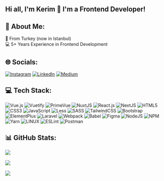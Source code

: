 ## Hi all, I'm Kerim 👋 I'm a Frontend Developer!

## 💫 About Me:
📍 From Turkey (now in Istanbul)
<br>
💻 5+ Years Experience in Frontend Development


## 🌐 Socials:
[![Instagram](https://img.shields.io/badge/Instagram-%23E4405F.svg?logo=Instagram&logoColor=white)](https://instagram.com/_bearim_) 
[![LinkedIn](https://img.shields.io/badge/LinkedIn-%230077B5.svg?logo=linkedin&logoColor=white)](https://www.linkedin.com/in/kerim-kuscu/)
[![Medium](https://img.shields.io/badge/Medium-000?logo=medium&logoColor=white)](https://medium.com/@kerimkuscu95)


## 💻 Tech Stack:
![Vue.js](https://img.shields.io/badge/vuejs-%2335495e.svg?style=for-the-badge&logo=vuedotjs&logoColor=%234FC08D)
![Vuetify](https://img.shields.io/badge/Vuetify-1867C0?style=for-the-badge&logo=vuetify&logoColor=AEDDFF)
![PrimeVue](https://img.shields.io/badge/primevue-%234FC08D.svg?style=for-the-badge&logo=PrimeNG&logoColor=white)
![NuxtJS](https://img.shields.io/badge/Nuxt-black?style=for-the-badge&logo=nuxt.js&logoColor=white)
![React.js](https://img.shields.io/badge/reactjs-%2335495e.svg?style=for-the-badge&logo=react&logoColor=#61DAFB)
![NextJS](https://img.shields.io/badge/Next-black?style=for-the-badge&logo=next.js&logoColor=white)
![HTML5](https://img.shields.io/badge/html5-%23E34F26.svg?style=for-the-badge&logo=html5&logoColor=white) 
![CSS3](https://img.shields.io/badge/css3-%231572B6.svg?style=for-the-badge&logo=css3&logoColor=white) 
![JavaScript](https://img.shields.io/badge/javascript-%23323330.svg?style=for-the-badge&logo=javascript&logoColor=%23F7DF1E) 
![Less](https://img.shields.io/badge/less-2B4C80?style=for-the-badge&logo=less&logoColor=white) 
![SASS](https://img.shields.io/badge/SASS-hotpink.svg?style=for-the-badge&logo=SASS&logoColor=white)
![TailwindCSS](https://img.shields.io/badge/tailwindcss-%2338B2AC.svg?style=for-the-badge&logo=tailwind-css&logoColor=white)
![Bootstrap](https://img.shields.io/badge/bootstrap-7952B3?style=for-the-badge&logo=bootstrap&logoColor=white)
![ElementPlus](https://img.shields.io/badge/elementplus-3f9eff?style=for-the-badge&logo=element&logoColor=fff)
![Laravel](https://img.shields.io/badge/laravel-FF2D20?style=for-the-badge&logo=laravel&logoColor=white)
![Webpack](https://img.shields.io/badge/webpack-%238DD6F9.svg?style=for-the-badge&logo=webpack&logoColor=black) 
![Babel](https://img.shields.io/badge/Babel-F9DC3e?style=for-the-badge&logo=babel&logoColor=black)
![Figma](https://img.shields.io/badge/figma-%23F24E1E.svg?style=for-the-badge&logo=figma&logoColor=white) 
![NodeJS](https://img.shields.io/badge/node.js-6DA55F?style=for-the-badge&logo=node.js&logoColor=white) 
![NPM](https://img.shields.io/badge/NPM-%23000000.svg?style=for-the-badge&logo=npm&logoColor=white) 
![Yarn](https://img.shields.io/badge/yarn-%232C8EBB.svg?style=for-the-badge&logo=yarn&logoColor=white) 
![LINUX](https://img.shields.io/badge/Linux-FCC624?style=for-the-badge&logo=linux&logoColor=black) 
![ESLint](https://img.shields.io/badge/ESLint-4B3263?style=for-the-badge&logo=eslint&logoColor=white)
![Postman](https://img.shields.io/badge/Postman-FF6C37?style=for-the-badge&logo=postman&logoColor=white)


## 📊 GitHub Stats:
![](https://github-readme-stats.vercel.app/api?username=kerimkuscu&theme=vue-dark&show_icons=true&hide_border=true&include_all_commits=true&count_private=true)<br/><br/>
![](https://github-readme-streak-stats.herokuapp.com/?user=kerimkuscu&theme=vue-dark&hide_border=true)<br/><br/>
![](https://github-readme-stats.vercel.app/api/top-langs/?username=kerimkuscu&theme=vue-dark&hide_border=true&include_all_commits=true&count_private=true&layout=compact)
